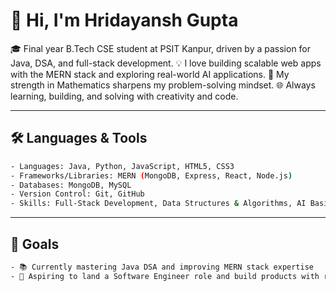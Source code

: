 # 👋 Hi, I'm Hridayansh Gupta

🎓 Final year B.Tech CSE student at PSIT Kanpur, driven by a passion for Java, DSA, and full-stack development.
💡 I love building scalable web apps with the MERN stack and exploring real-world AI applications.
🔢 My strength in Mathematics sharpens my problem-solving mindset.
🌐 Always learning, building, and solving with creativity and code.

---

## 🛠️ Languages & Tools
```bash
- Languages: Java, Python, JavaScript, HTML5, CSS3
- Frameworks/Libraries: MERN (MongoDB, Express, React, Node.js)
- Databases: MongoDB, MySQL
- Version Control: Git, GitHub
- Skills: Full-Stack Development, Data Structures & Algorithms, AI Basics
```

---

## 🎯 Goals
```bash
- 📚 Currently mastering Java DSA and improving MERN stack expertise
- 💼 Aspiring to land a Software Engineer role and build products with real impact
```
